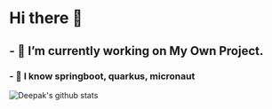 # Hi there 👋

## - 🔭 I’m currently working on **My Own Project**.

### - 🌱 I know springboot, quarkus, micronaut

![Deepak's github stats](https://github-readme-stats.vercel.app/api?username=delta12kilo&show_icons=true&theme=onedark)
<!--
**delta12kilo/delta12kilo** is a ✨ _special_ ✨ repository because its `README.md` (this file) appears on your GitHub profile.

Here are some ideas to get you started:

- 🔭 I’m currently working on ...
- 🌱 I’m currently learning ...
- 👯 I’m looking to collaborate on ...
- 🤔 I’m looking for help with ...
- 💬 Ask me about ...
- 📫 How to reach me: ...
- 😄 Pronouns: ...
- ⚡ Fun fact: ...
-->
